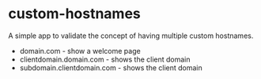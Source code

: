 # custom-hostnames

A simple app to validate the concept of having multiple custom hostnames.

- domain.com - show a welcome page
- clientdomain.domain.com - shows the client domain
- subdomain.clientdomain.com - shows the client domain
